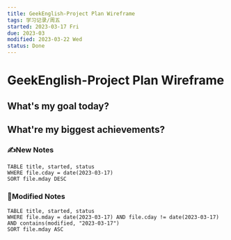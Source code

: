 ```yaml
---
title: GeekEnglish-Project Plan Wireframe
tags: 学习记录/周五
started: 2023-03-17 Fri
due: 2023-03
modified: 2023-03-22 Wed
status: Done
---
```

# GeekEnglish-Project Plan Wireframe
## What's my goal today?


## What're my biggest achievements?
### ✍️New Notes

```dataview
TABLE title, started, status
WHERE file.cday = date(2023-03-17)
SORT file.mday DESC
```

### 📝Modified Notes

```dataview
TABLE title, started, status
WHERE file.mday = date(2023-03-17) AND file.cday != date(2023-03-17) AND contains(modified, "2023-03-17")
SORT file.mday ASC
```